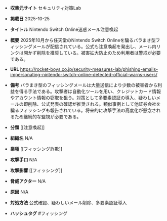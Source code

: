 - **収集元サイト**
セキュリティ対策Lab

- **掲載日**
2025-10-25

- **タイトル**
Nintendo Switch Online迷惑メール注意喚起

- **概要**
2025年10月から任天堂のNintendo Switch Onlineを騙るバラまき型フィッシングメールが配信されている。公式も注意喚起を発出し、メール内リンクは開かず削除を推奨している。被害拡大防止のため利用者は警戒が必要である。

- **URL**
https://rocket-boys.co.jp/security-measures-lab/phishing-emails-impersonating-nintendo-switch-online-detected-official-warns-users/

- **備考**
バラまき型のフィッシングメールは大量送信により少数の被害者から利益を得る手法である。攻撃者は自動化ツールを用い、クレジットカード情報やアカウント情報の窃取を狙う。対策として多要素認証の導入、疑わしいメールの即削除、公式発表の確認が推奨される。類似事例として他証券会社を騙るフィッシングも報告されている。将来的に攻撃手法の高度化が懸念されるため継続的な監視が必要である。

- **分類**
[[注意喚起]]

- **組織名**
N/A

- **業種**
[[フィッシング詐欺]]

- **攻撃手口**
N/A

- **攻撃影響**
[[フィッシング]]

- **脅威アクター**
N/A

- **原因**
N/A

- **対処方法**
公式確認、疑わしいメール削除、多要素認証導入

- **ハッシュタグ**
#フィッシング
